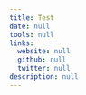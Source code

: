 ```yaml
---
title: Test
date: null
tools: null
links:
  website: null
  github: null
  twitter: null
description: null
---
```


